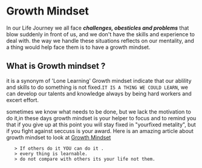 # Growth Mindset

In our Life Journey we all face ***challenges, obesticles and problems*** that blow suddenly in front of us, and we don't have the skills and experience to deal with. 
the way we handle these situations reflects on our mentality, and a thing would help face them is to have a growth mindset.

## What is Growth mindset ?

it is a synonym of 'Lone Learning' Growth mindset indicate that our ablility and skills to do something is not fixed.`IT IS A THING WE COULD LEARN`, we can develop our talents and knowledge always by being hard workers and excert effort.

sometimes we know what needs to be done, but we lack the motivation to do it,in these days growth mindset is your helper to focus and to remind you that if you give up at this point you will stay fixed in "yourfixed metality", but if you fight against seccuss is your award.
                                     Here is an amazing article about growth mindset to look at [Growth Mindset](https://www.atlassian.com/blog/inside-atlassian/growth-mindset)                        
       
       
       
       > If others do it YOU can do it .
       > every thing is learnable. 
       > do not compare with others its your life not them.
                                           
                                          